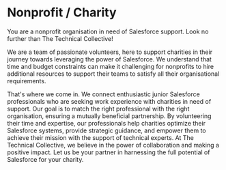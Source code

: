 # Nonprofit / Charity

You are a nonprofit organisation in need of Salesforce support. Look no further than The Technical Collective!

We are a team of passionate volunteers, here to support charities in their journey towards leveraging the power of Salesforce. We understand that time and budget constraints can make it challenging for nonprofits to hire additional resources to support their teams to satisfy all their organisational requirements. 

That's where we come in. We connect enthusiastic junior Salesforce professionals who are seeking work experience with charities in need of support. Our goal is to match the right professional with the right organisation, ensuring a mutually beneficial partnership. By volunteering their time and expertise, our professionals help charities optimize their Salesforce systems, provide strategic guidance, and empower them to achieve their mission with the support of technical experts. At The Technical Collective, we believe in the power of collaboration and making a positive impact. Let us be your partner in harnessing the full potential of Salesforce for your charity.
